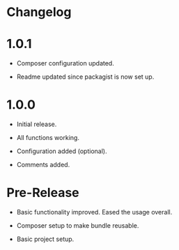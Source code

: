 Changelog
=========

# 1.0.1

* Composer configuration updated.

* Readme updated since packagist is now set up.

# 1.0.0

* Initial release.

* All functions working.

* Configuration added (optional).

* Comments added.

# Pre-Release

* Basic functionality improved. Eased the usage overall.

* Composer setup to make bundle reusable.

* Basic project setup.
